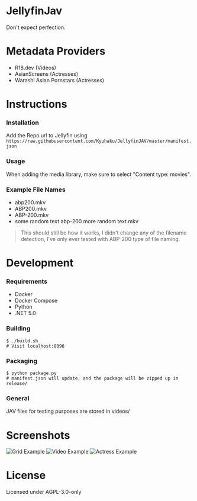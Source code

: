 # JellyfinJav
Don't expect perfection.

# Metadata Providers
* R18.dev (Videos)
* AsianScreens (Actresses)
* Warashi Asian Pornstars (Actresses)

# Instructions
### Installation

Add the Repo url to Jellyfin using `https://raw.githubusercontent.com/Kyuhaku/JellyfinJAV/master/manifest.json`


### Usage
When adding the media library, make sure to select "Content type: movies".

### Example File Names
* abp200.mkv
* ABP200.mkv
* ABP-200.mkv
* some random text abp-200 more random text.mkv
> This should still be how it works, I didn't change any of the filename detection, I've only ever tested with ABP-200 type of file naming.

# Development
### Requirements
* Docker
* Docker Compose
* Python
* .NET 5.0

### Building
    $ ./build.sh
    # Visit localhost:8096

### Packaging
    $ python package.py
    # manifest.json will update, and the package will be zipped up in release/

### General
JAV files for testing purposes are stored in videos/

# Screenshots
![Grid Example](screenshots/example-grid.jpg)
![Video Example](screenshots/example-video.jpg)
![Actress Example](screenshots/example-actress.jpg)

# License
Licensed under AGPL-3.0-only
